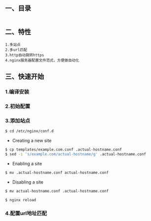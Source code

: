## 一、目录

```

```

## 二、特性

```
1.多站点
2.多url匹配
3.http自动跳转https
4.nginx服务器配置文件范式，方便做自动化
```

## 三、快速开始

### 1.编译安装

### 2.初始配置

### 3.添加站点

```bash
$ cd /etc/nginx/conf.d
```

* Creating a new site
```bash
$ cp templates/example.com.conf .actual-hostname.conf
$ sed -i 's/example.com/actual-hostname/g' .actual-hostname.conf
```

* Enabling a site
```bash
$ mv .actual-hostname.conf actual-hostname.conf
```
	
* Disabling a site
```bash
$ mv actual-hostname.conf .actual-hostname.conf
```

```bash
$ nginx reload
```

### 4.配置url地址匹配

```

```
